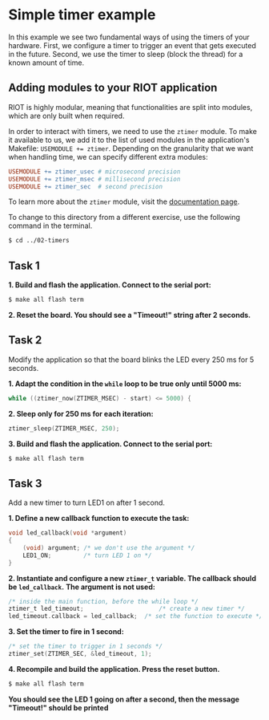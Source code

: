 # Simple timer example

In this example we see two fundamental ways of using the timers of your hardware.
First, we configure a timer to trigger an event that gets executed in the future.
Second, we use the timer to sleep (block the thread) for a known amount of time.

## Adding modules to your RIOT application
RIOT is highly modular, meaning that functionalities are split into modules, which
are only built when required.

In order to interact with timers, we need to use the `ztimer` module. To make it
available to us, we add it to the list of used modules in the application's
Makefile: `USEMODULE += ztimer`. Depending on the granularity that we want when
handling time, we can specify different extra modules:

```Makefile
USEMODULE += ztimer_usec # microsecond precision
USEMODULE += ztimer_msec # millisecond precision
USEMODULE += ztimer_sec  # second precision
```

To learn more about the `ztimer` module, visit the [documentation page](https://doc.riot-os.org/group__sys__ztimer.html).

To change to this directory from a different exercise, use the following command in the terminal.

```sh
$ cd ../02-timers
```

## Task 1
**1. Build and flash the application. Connect to the serial port:**
```sh
$ make all flash term
```

**2. Reset the board. You should see a "Timeout!" string after 2 seconds.**

## Task 2
Modify the application so that the board blinks the LED every 250 ms for 5 seconds.

**1. Adapt the condition in the `while` loop to be true only until 5000 ms:**
```C
while ((ztimer_now(ZTIMER_MSEC) - start) <= 5000) {
```

**2. Sleep only for 250 ms for each iteration:**
```C
ztimer_sleep(ZTIMER_MSEC, 250);
```

**3. Build and flash the application. Connect to the serial port:**
```sh
$ make all flash term
```

## Task 3

Add a new timer to turn LED1 on after 1 second.

**1. Define a new callback function to execute the task:**
```C
void led_callback(void *argument)
{
    (void) argument; /* we don't use the argument */
    LED1_ON;         /* turn LED 1 on */
}
```

**2. Instantiate and configure a new `ztimer_t` variable. The callback should be `led_callback`.**
**The argument is not used:**

```C
/* inside the main function, before the while loop */
ztimer_t led_timeout;                     /* create a new timer */
led_timeout.callback = led_callback;  /* set the function to execute */
```

**3. Set the timer to fire in 1 second:**
```C
/* set the timer to trigger in 1 seconds */
ztimer_set(ZTIMER_SEC, &led_timeout, 1);
```

**4. Recompile and build the application. Press the reset button.**
```sh
$ make all flash term
```
**You should see the LED 1 going on after a second, then the message "Timeout!" should be printed**
